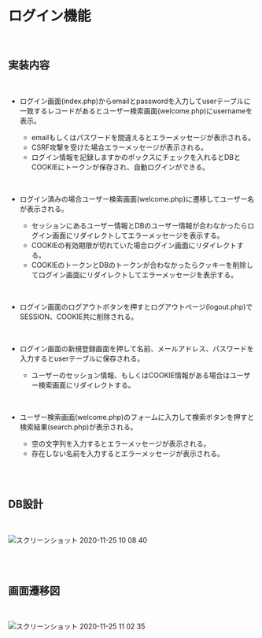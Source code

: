 

# ログイン機能

<br>

## 実装内容

<br>

* ログイン画面(index.php)からemailとpasswordを入力してuserテーブルに一致するレコードがあるとユーザー検索画面(welcome.php)にusernameを表示。


	* emailもしくはパスワードを間違えるとエラーメッセージが表示される。
	* CSRF攻撃を受けた場合エラーメッセージが表示される。
	* ログイン情報を記録しますかのボックスにチェックを入れるとDBとCOOKIEにトークンが保存され、自動ログインができる。
<br>

* ログイン済みの場合ユーザー検索画面(welcome.php)に遷移してユーザー名が表示される。

	* セッションにあるユーザー情報とDBのユーザー情報が合わなかったらログイン画面にリダイレクトしてエラーメッセージを表示する。
	* COOKIEの有効期限が切れていた場合ログイン画面にリダイレクトする。
	* COOKIEのトークンとDBのトークンが合わなかったらクッキーを削除してログイン画面にリダイレクトしてエラーメッセージを表示する。
<br>

* ログイン画面のログアウトボタンを押すとログアウトページ(logout.php)でSESSION、COOKIE共に削除される。

<br>

* ログイン画面の新規登録画面を押して名前、メールアドレス、パスワードを入力するとuserテーブルに保存される。

	* ユーザーのセッション情報、もしくはCOOKIE情報がある場合はユーザー検索画面にリダイレクトする。

<br>

* ユーザー検索画面(welcome.php)のフォームに入力して検索ボタンを押すと検索結果(search.php)が表示される。


	* 空の文字列を入力するとエラーメッセージが表示される。
	* 存在しない名前を入力するとエラーメッセージが表示される。

<br>
<br>

## DB設計

<br>

![スクリーンショット 2020-11-25 10 08 40](https://user-images.githubusercontent.com/68269509/100169286-72f68580-2f06-11eb-9acf-7817592be8fc.png)


<br>
<br>

## 画面遷移図

<br>


![スクリーンショット 2020-11-25 11 02 35](https://user-images.githubusercontent.com/68269509/100173404-c9b38d80-2f0d-11eb-9f02-786dd139c7a0.png)





